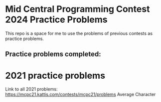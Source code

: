 # Mid Central Programming Contest 2024 Practice Problems
This repo is a space for me to use the problems of previous contests as practice problems.

## Practice problems completed:

# 2021 practice problems
Link to all 2021 problems: https://mcpc21.kattis.com/contests/mcpc21/problems
Average Character